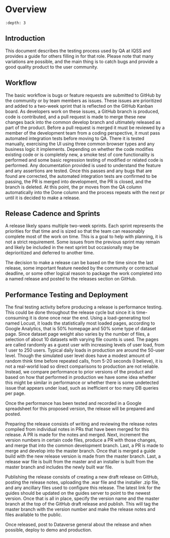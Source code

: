 # Overview

```{contents}
:depth: 3
```

## Introduction

This document describes the testing process used by QA at IQSS and provides a guide for others filling in for that role. Please note that many variations are possible, and the main thing is to catch bugs and provide a good quality product to the user community.

## Workflow

The basic workflow is bugs or feature requests are submitted to GitHub by the community or by team members as issues. These issues are prioritized and added to a two-week sprint that is reflected on the GitHub Kanban board. As developers work on these issues, a GitHub branch is produced, code is contributed, and a pull request is made to merge these new changes back into the common develop branch and ultimately released as part of the product. Before a pull request is merged it must be reviewed by a member of the development team from a coding perspective, it must pass automated integration tests before moving to QA. There it is tested manually, exercising the UI using three common browser types and any business logic it implements.  Depending on whether the code modifies existing code or is completely new, a smoke test of core functionality is performed and some basic regression testing of modified or related code is performed. Any documentation provided is used to understand the feature and any assertions are tested. Once this passes and any bugs that are found are corrected, the automated integration tests are confirmed to be passing, the PR is merged into development, the PR is closed, and the branch is deleted. At this point, the pr moves from the QA column automatically into the Done column and the process repeats with the next pr until it is decided to make a release.

## Release Cadence and Sprints

A release likely spans multiple two-week sprints. Each sprint represents the priorities for that time and is sized so that the team can reasonably complete most of the work on time. This is a goal to help with planning, it is not a strict requirement. Some issues from the previous sprint may remain and likely be included in the next sprint but occasionally may be deprioritized and deferred to another time.

The decision to make a release can be based on the time since the last release, some important feature needed by the community or contractual deadline, or some other logical reason to package the work completed into a named release and posted to the releases section on GitHub.

## Performance Testing and Deployment

The final testing activity before producing a release is performance testing. This could be done throughout the release cycle but since it is time-consuming it is done once near the end. Using a load-generating tool named Locust, it loads the statistically most loaded pages, according to Google Analytics, that is 50% homepage and 50% some type of dataset page. Since dataset page weight also varies by the number of files, a selection of about 10 datasets with varying file counts is used. The pages are called randomly as a guest user with increasing levels of user load, from 1 user to 250 users. Typical daily loads in production are around the 50-user level. Though the simulated user level does have a modest amount of random think time before repeated calls, from 5-20 seconds (I believe), it is not a real-world load so direct comparisons to production are not reliable. Instead, we compare performance to prior versions of the product and based on how that performed in production we have some idea whether this might be similar in performance or whether there is some undetected issue that appears under load, such as inefficient or too many DB queries per page.

Once the performance has been tested and recorded in a Google spreadsheet for this proposed version, the release will be prepared and posted.

Preparing the release consists of writing and reviewing the release notes compiled from individual notes in PRs that have been merged for this release. A PR is made for the notes and merged. Next, increment the version numbers in certain code files, produce a PR with those changes, and merge that into the common development branch. Last, a PR is made to merge and develop into the master branch. Once that is merged a guide build with the new release version is made from the master branch. Last, a release war file is built from the master and an installer is built from the master branch and includes the newly built war file. 

Publishing the release consists of creating a new draft release on GitHub, posting the release notes, uploading the .war file and the installer .zip file, and any ancillary files used to configure this release. The latest link for the guides should be updated on the guides server to point to the newest version. Once that is all in place, specify the version name and the master branch at the top of the GitHub draft release and publish. This will tag the master branch with the version number and make the release notes and files available to the public.

Once released, post to Dataverse general about the release and when possible, deploy to demo and production.


